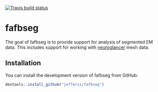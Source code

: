 [![Travis build status](https://travis-ci.org/jefferis/fafbseg.svg?branch=master)](https://travis-ci.org/jefferis/fafbseg)

# fafbseg

The goal of fafbseg is to provide support for analysis of segmented EM data. 
This includes support for working with [neuroglancer](https://github.com/google/neuroglancer)
mesh data.

## Installation

You can install the development version of fafbseg from GitHub:

``` r
devtools::install_github("jefferis/fafbseg")
```
